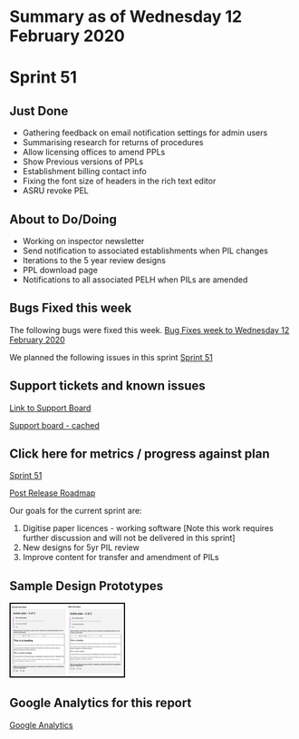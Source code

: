 # Summary as of Wednesday 12 February 2020 

# Sprint 51

## Just Done
* Gathering feedback on email notification settings for admin users
* Summarising research for returns of procedures
* Allow licensing offices to amend PPLs
* Show Previous versions of PPLs
* Establishment billing contact info
* Fixing the font size of headers in the rich text editor
* ASRU revoke PEL

## About to Do/Doing
* Working on inspector newsletter
* Send notification to associated establishments when PIL changes
* Iterations to the 5 year review designs
* PPL download page
* Notifications to all associated PELH when PILs are amended

## Bugs Fixed this week
The following bugs were fixed this week.
[Bug Fixes week to Wednesday 12 February 2020](graphs/bugs12022020.png)

We planned the following issues in this sprint 
[Sprint 51](graphs/sprint12022020.png)

## Support tickets and known issues
[Link to Support Board](https://collaboration.homeoffice.gov.uk/jira/secure/RapidBoard.jspa?rapidView=1717&selectedIssue=ASSB-253)

[Support board - cached](graphs/supportBoard12022020.png)

## Click here for metrics / progress against plan
[Sprint 51](graphs/progress12022020.png)

[Post Release Roadmap](graphs/roadmap12022020.png)

Our goals for the current sprint are:
1. Digitise paper licences - working software
\[Note this work requires further discussion and will not be delivered in this sprint\]
2. New designs for 5yr PIL review 
3. Improve content for transfer and amendment of PILs

## Sample Design Prototypes
<a href="graphs/proto1_12022020.png"><img src="graphs/proto1_12022020.png" alt="HTML5 Icon" width="200" style="border:2px solid black"></a>
<br>


## Google Analytics for this report
[Google Analytics](graphs/GA12022020.png)

